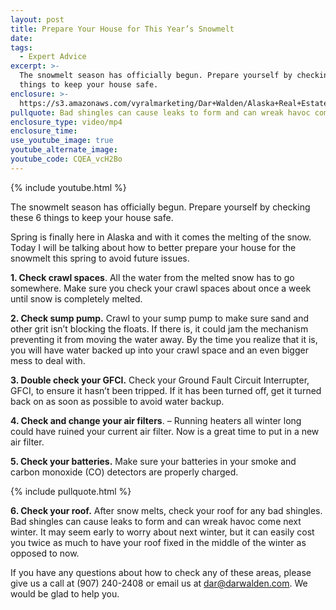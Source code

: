 ```yaml
---
layout: post
title: Prepare Your House for This Year’s Snowmelt
date:
tags:
  - Expert Advice
excerpt: >-
  The snowmelt season has officially begun. Prepare yourself by checking these 6
  things to keep your house safe.
enclosure: >-
  https://s3.amazonaws.com/vyralmarketing/Dar+Walden/Alaska+Real+Estate+%257C+Dar+Walden-+Prepare+your+home+for+snowmelt+now.mp4
pullquote: Bad shingles can cause leaks to form and can wreak havoc come next winter.
enclosure_type: video/mp4
enclosure_time:
use_youtube_image: true
youtube_alternate_image:
youtube_code: CQEA_vcH2Bo
---
```


{% include youtube.html %}

The snowmelt season has officially begun. Prepare yourself by checking these 6 things to keep your house safe.

Spring is finally here in Alaska and with it comes the melting of the snow. Today I will be talking about how to better prepare your house for the snowmelt this spring to avoid future issues.

**1. Check crawl spaces**. All the water from the melted snow has to go somewhere. Make sure you check your crawl spaces about once a week until snow is completely melted.

**2. Check sump pump.** Crawl to your sump pump to make sure sand and other grit isn’t blocking the floats. If there is, it could jam the mechanism preventing it from moving the water away. By the time you realize that it is, you will have water backed up into your crawl space and an even bigger mess to deal with.

**3. Double check your GFCI.** Check your Ground Fault Circuit Interrupter, GFCI, to ensure it hasn’t been tripped. If it has been turned off, get it turned back on as soon as possible to avoid water backup.

**4. Check and change your air filters**. – Running heaters all winter long could have ruined your current air filter. Now is a great time to put in a new air filter.

**5. Check your batteries.** Make sure your batteries in your smoke and carbon monoxide (CO) detectors are properly charged.

{% include pullquote.html %}

**6. Check your roof.** After snow melts, check your roof for any bad shingles. Bad shingles can cause leaks to form and can wreak havoc come next winter. It may seem early to worry about next winter, but it can easily cost you twice as much to have your roof fixed in the middle of the winter as opposed to now.

If you have any questions about how to check any of these areas, please give us a call at (907) 240-2408 or email us at dar@darwalden.com. We would be glad to help you.